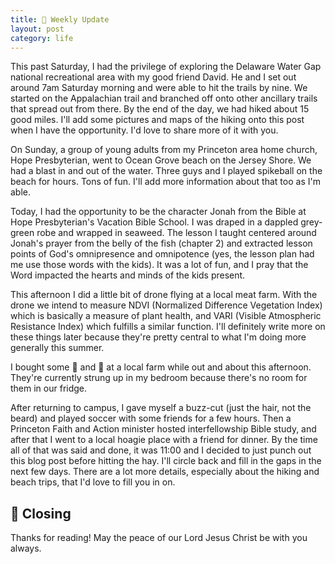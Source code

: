 ```yaml
---
title: 🥾 Weekly Update
layout: post
category: life
---
```

This past Saturday, I had the privilege of exploring the Delaware Water Gap national recreational area with my good friend David. He and I set out around 7am Saturday morning and were able to hit the trails by nine. We started on the Appalachian trail and branched off onto other ancillary trails that spread out from there. By the end of the day, we had hiked about 15 good miles. I'll add some pictures and maps of the hiking onto this post when I have the opportunity. I'd love to share more of it with you.

On Sunday, a group of young adults from my Princeton area home church, Hope Presbyterian, went to Ocean Grove beach on the Jersey Shore. We had a blast in and out of the water. Three guys and I played spikeball on the beach for hours. Tons of fun. I'll add more information about that too as I'm able.

Today, I had the opportunity to be the character Jonah from the Bible at Hope Presbyterian's Vacation Bible School. I was draped in a dappled grey-green robe and wrapped in seaweed. The lesson I taught centered around Jonah's prayer from the belly of the fish (chapter 2) and extracted lesson points of God's omnipresence and omnipotence (yes, the lesson plan had me use those words with the kids). It was a lot of fun, and I pray that the Word impacted the hearts and minds of the kids present.

This afternoon I did a little bit of drone flying at a local meat farm. With the drone we intend to measure NDVI (Normalized Difference Vegetation Index) which is basically a measure of plant health, and VARI (Visible Atmospheric Resistance Index) which fulfills a similar function. I'll definitely write more on these things later because they're pretty central to what I'm doing more generally this summer.

I bought some 🥕 and 🥬 at a local farm while out and about this afternoon. They're currently strung up in my bedroom because there's no room for them in our fridge.

After returning to campus, I gave myself a buzz-cut (just the hair, not the beard) and played soccer with some friends for a few hours. Then a Princeton Faith and Action minister hosted interfellowship Bible study, and after that I went to a local hoagie place with a friend for dinner. By the time all of that was said and done, it was 11:00 and I decided to just punch out this blog post before hitting the hay. I'll circle back and fill in the gaps in the next few days. There are a lot more details, especially about the hiking and beach trips, that I'd love to fill you in on.

## 👋 Closing

Thanks for reading! May the peace of our Lord Jesus Christ be with you always.
